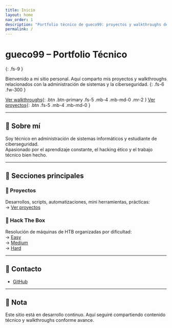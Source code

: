 ```yaml
---
title: Inicio
layout: home
nav_order: 1
description: "Portfolio técnico de gueco99: proyectos y walkthroughs de ciberseguridad."
permalink: /
---
```


# gueco99 – Portfolio Técnico
{: .fs-9 }

Bienvenido a mi sitio personal. Aquí comparto mis proyectos y walkthroughs relacionados con la administración de sistemas y la ciberseguridad.
{: .fs-6 .fw-300 }

[Ver walkthroughs](walkthroughs/easy/){: .btn .btn-primary .fs-5 .mb-4 .mb-md-0 .mr-2 }
[Ver proyectos](gueco_projects/){: .btn .fs-5 .mb-4 .mb-md-0 }

---

## 🧠 Sobre mí

Soy técnico en administración de sistemas informáticos y estudiante de ciberseguridad.  
Apasionado por el aprendizaje constante, el hacking ético y el trabajo técnico bien hecho.

---

## 🚀 Secciones principales

### 📂 Proyectos

Desarrollos, scripts, automatizaciones, mini herramientas, prácticas:  
→ [Ver proyectos](gueco_projects/)

### 🧠 Hack The Box

Resolución de máquinas de HTB organizadas por dificultad:  
→ [Easy](walkthroughs/easy/)  
→ [Medium](walkthroughs/medium/)  
→ [Hard](walkthroughs/hard/)

---

## 💬 Contacto

- [GitHub](https://github.com/gueco99)

---

## 🧭 Nota

Este sitio está en desarrollo continuo. Aquí seguiré compartiendo contenido técnico y walkthroughs conforme avance.
